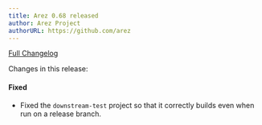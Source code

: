 ```yaml
---
title: Arez 0.68 released
author: Arez Project
authorURL: https://github.com/arez
---
```


[Full Changelog](https://github.com/arez/arez/compare/v0.67...v0.68)

Changes in this release:

#### Fixed
* Fixed the `downstream-test` project so that it correctly builds even when run on a release branch.
